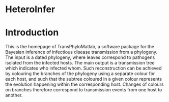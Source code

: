 # HeteroInfer
# Introduction
This is the homepage of TransPhyloMatlab, a software package for the Bayesian inference of infectious disease transmission from a phylogeny. The input is a dated phylogeny, where leaves correspond to pathogens isolated from the infected hosts. The main output is a transmission tree which indicates who infected whom. Such reconstruction can be achieved by colouring the branches of the phylogeny using a separate colour for each host, and such that the subtree coloured in a given colour represents the evolution happening within the corresponding host. Changes of colours on branches therefore correspond to transmission events from one host to another.
